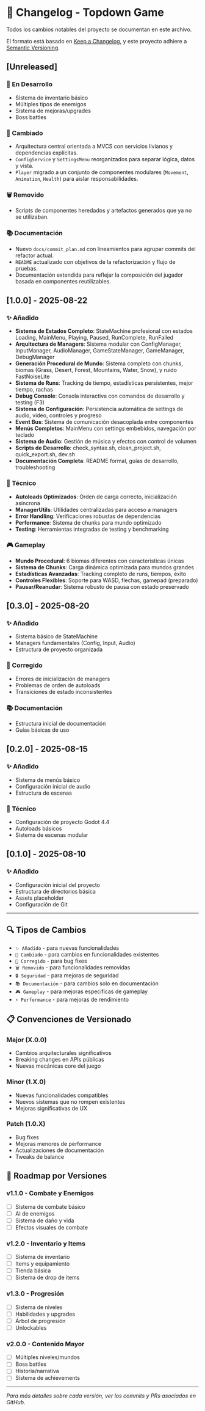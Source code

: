 # 📝 Changelog - Topdown Game

<!-- markdownlint-disable MD024 -->

Todos los cambios notables del proyecto se documentan en este archivo.

El formato está basado en [Keep a Changelog](https://keepachangelog.com/en/1.0.0/),
y este proyecto adhiere a [Semantic Versioning](https://semver.org/spec/v2.0.0.html).

## [Unreleased]

### 🔄 En Desarrollo

- Sistema de inventario básico
- Múltiples tipos de enemigos
- Sistema de mejoras/upgrades
- Boss battles

### 🔧 Cambiado

- Arquitectura central orientada a MVCS con servicios livianos y dependencias explícitas.
- `ConfigService` y `SettingsMenu` reorganizados para separar lógica, datos y vista.
- `Player` migrado a un conjunto de componentes modulares (`Movement`, `Animation`, `Health`) para aislar responsabilidades.

### 🗑️ Removido

- Scripts de componentes heredados y artefactos generados que ya no se utilizaban.

### 📚 Documentación

- Nuevo `docs/commit_plan.md` con lineamientos para agrupar commits del refactor actual.
- `README` actualizado con objetivos de la refactorización y flujo de pruebas.
- Documentación extendida para reflejar la composición del jugador basada en componentes reutilizables.

## [1.0.0] - 2025-08-22

### ✨ Añadido

- **Sistema de Estados Completo**: StateMachine profesional con estados Loading, MainMenu, Playing, Paused, RunComplete, RunFailed
- **Arquitectura de Managers**: Sistema modular con ConfigManager, InputManager, AudioManager, GameStateManager, GameManager, DebugManager
- **Generación Procedural de Mundo**: Sistema completo con chunks, biomas (Grass, Desert, Forest, Mountains, Water, Snow), y ruido FastNoiseLite
- **Sistema de Runs**: Tracking de tiempo, estadísticas persistentes, mejor tiempo, rachas
- **Debug Console**: Consola interactiva con comandos de desarrollo y testing (F3)
- **Sistema de Configuración**: Persistencia automática de settings de audio, video, controles y progreso
- **Event Bus**: Sistema de comunicación desacoplada entre componentes
- **Menús Completos**: MainMenu con settings embebidos, navegación por teclado
- **Sistema de Audio**: Gestión de música y efectos con control de volumen
- **Scripts de Desarrollo**: check_syntax.sh, clean_project.sh, quick_export.sh, dev.sh
- **Documentación Completa**: README formal, guías de desarrollo, troubleshooting

### 🔧 Técnico

- **Autoloads Optimizados**: Orden de carga correcto, inicialización asíncrona
- **ManagerUtils**: Utilidades centralizadas para acceso a managers
- **Error Handling**: Verificaciones robustas de dependencias
- **Performance**: Sistema de chunks para mundo optimizado
- **Testing**: Herramientas integradas de testing y benchmarking

### 🎮 Gameplay

- **Mundo Procedural**: 6 biomas diferentes con características únicas
- **Sistema de Chunks**: Carga dinámica optimizada para mundos grandes
- **Estadísticas Avanzadas**: Tracking completo de runs, tiempos, éxito
- **Controles Flexibles**: Soporte para WASD, flechas, gamepad (preparado)
- **Pausar/Reanudar**: Sistema robusto de pausa con estado preservado

## [0.3.0] - 2025-08-20

### ✨ Añadido

- Sistema básico de StateMachine
- Managers fundamentales (Config, Input, Audio)
- Estructura de proyecto organizada

### 🐛 Corregido

- Errores de inicialización de managers
- Problemas de orden de autoloads
- Transiciones de estado inconsistentes

### 📚 Documentación

- Estructura inicial de documentación
- Guías básicas de uso

## [0.2.0] - 2025-08-15

### ✨ Añadido

- Sistema de menús básico
- Configuración inicial de audio
- Estructura de escenas

### 🔧 Técnico

- Configuración de proyecto Godot 4.4
- Autoloads básicos
- Sistema de escenas modular

## [0.1.0] - 2025-08-10

### ✨ Añadido

- Configuración inicial del proyecto
- Estructura de directorios básica
- Assets placeholder
- Configuración de Git

---

## 🔍 Tipos de Cambios

- `✨ Añadido` - para nuevas funcionalidades
- `🔧 Cambiado` - para cambios en funcionalidades existentes
- `🐛 Corregido` - para bug fixes
- `🗑️ Removido` - para funcionalidades removidas
- `🔒 Seguridad` - para mejoras de seguridad
- `📚 Documentación` - para cambios solo en documentación
- `🎮 Gameplay` - para mejoras específicas de gameplay
- `⚡ Performance` - para mejoras de rendimiento

## 📋 Convenciones de Versionado

### Major (X.0.0)

- Cambios arquitecturales significativos
- Breaking changes en APIs públicas
- Nuevas mecánicas core del juego

### Minor (1.X.0)

- Nuevas funcionalidades compatibles
- Nuevos sistemas que no rompen existentes
- Mejoras significativas de UX

### Patch (1.0.X)

- Bug fixes
- Mejoras menores de performance
- Actualizaciones de documentación
- Tweaks de balance

## 🎯 Roadmap por Versiones

### v1.1.0 - Combate y Enemigos

- [ ] Sistema de combate básico
- [ ] AI de enemigos
- [ ] Sistema de daño y vida
- [ ] Efectos visuales de combate

### v1.2.0 - Inventario y Items

- [ ] Sistema de inventario
- [ ] Items y equipamiento
- [ ] Tienda básica
- [ ] Sistema de drop de items

### v1.3.0 - Progresión

- [ ] Sistema de niveles
- [ ] Habilidades y upgrades
- [ ] Árbol de progresión
- [ ] Unlockables

### v2.0.0 - Contenido Mayor

- [ ] Múltiples niveles/mundos
- [ ] Boss battles
- [ ] Historia/narrativa
- [ ] Sistema de achievements

---

*Para más detalles sobre cada versión, ver los commits y PRs asociados en GitHub.*

